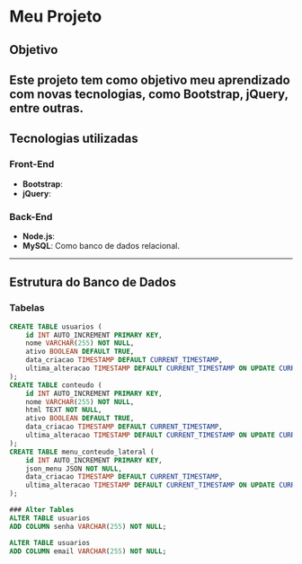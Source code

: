 # Meu Projeto

## Objetivo
Este projeto tem como objetivo meu aprendizado com novas tecnologias, como **Bootstrap**, **jQuery**, entre outras.
-



## Tecnologias utilizadas
### Front-End
- **Bootstrap**:
- **jQuery**: 

### Back-End
- **Node.js**: 
- **MySQL**: Como banco de dados relacional.


---

## Estrutura do Banco de Dados

### Tabelas
```sql
CREATE TABLE usuarios (
    id INT AUTO_INCREMENT PRIMARY KEY,
    nome VARCHAR(255) NOT NULL,
    ativo BOOLEAN DEFAULT TRUE,
    data_criacao TIMESTAMP DEFAULT CURRENT_TIMESTAMP,
    ultima_alteracao TIMESTAMP DEFAULT CURRENT_TIMESTAMP ON UPDATE CURRENT_TIMESTAMP
);
CREATE TABLE conteudo (
    id INT AUTO_INCREMENT PRIMARY KEY,
    nome VARCHAR(255) NOT NULL,
    html TEXT NOT NULL,
    ativo BOOLEAN DEFAULT TRUE,
    data_criacao TIMESTAMP DEFAULT CURRENT_TIMESTAMP,
    ultima_alteracao TIMESTAMP DEFAULT CURRENT_TIMESTAMP ON UPDATE CURRENT_TIMESTAMP
);
CREATE TABLE menu_conteudo_lateral (
    id INT AUTO_INCREMENT PRIMARY KEY,
    json_menu JSON NOT NULL,
    data_criacao TIMESTAMP DEFAULT CURRENT_TIMESTAMP,
    ultima_alteracao TIMESTAMP DEFAULT CURRENT_TIMESTAMP ON UPDATE CURRENT_TIMESTAMP
);

### Alter Tables 
ALTER TABLE usuarios
ADD COLUMN senha VARCHAR(255) NOT NULL;

ALTER TABLE usuarios
ADD COLUMN email VARCHAR(255) NOT NULL;
